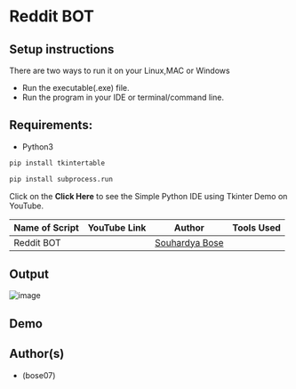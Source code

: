 # Reddit BOT



## Setup instructions
There are two ways to run it on your Linux,MAC or Windows

- Run the executable(.exe) file.
- Run the program in your IDE or terminal/command line.

## Requirements:
- Python3

```bash
pip install tkintertable
```
```bash
pip install subprocess.run
```
Click on the **Click Here** to see the Simple Python IDE using Tkinter Demo on YouTube.

| Name of Script | YouTube Link |  Author | Tools Used |
| --- | --- | --- | --- 
|Reddit BOT| | [Souhardya Bose](https://github.com/bose07) | 

## Output
![image](https://user-images.githubusercontent.com/56763840/119303624-b21e4d00-bc83-11eb-9d45-13e2cca46cf5.png)



## Demo




## Author(s)

- (bose07)

